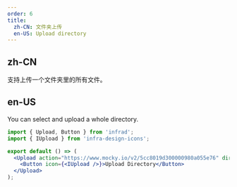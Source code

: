 ```yaml
---
order: 6
title:
  zh-CN: 文件夹上传
  en-US: Upload directory
---
```


## zh-CN

支持上传一个文件夹里的所有文件。

## en-US

You can select and upload a whole directory.

```jsx
import { Upload, Button } from 'infrad';
import { IUpload } from 'infra-design-icons';

export default () => (
  <Upload action="https://www.mocky.io/v2/5cc8019d300000980a055e76" directory>
    <Button icon={<IUpload />}>Upload Directory</Button>
  </Upload>
);
```

